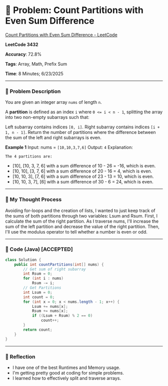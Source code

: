 # 🧮 Problem: Count Partitions with Even Sum Difference

[Count Partitions with Even Sum Difference - LeetCode](https://leetcode.com/problems/count-partitions-with-even-sum-difference/)

**LeetCode 3432**

**Accuracy**: 72.8%

**Tags**: Array, Math, Prefix Sum

**Time**: 8 Minutes; 6/23/2025

---

### 🔗 Problem Description

You are given an integer array `nums` of length `n`.

A **partition** is defined as an index `i` where `0 <= i < n - 1`, splitting the array into two non-empty subarrays such that:

Left subarray contains indices `[0, i]`.
Right subarray contains indices `[i + 1, n - 1]`.
Return the number of partitions where the difference between the sum of the left and right subarrays is even.

**Example 1**
Input: nums = `[10,10,3,7,6]`
Output: `4`
Explanation:

`The 4 partitions are:`

- [10], [10, 3, 7, 6] with a sum difference of 10 - 26 = -16, which is even.
- [10, 10], [3, 7, 6] with a sum difference of 20 - 16 = 4, which is even.
- [10, 10, 3], [7, 6] with a sum difference of 23 - 13 = 10, which is even.
- [10, 10, 3, 7], [6] with a sum difference of 30 - 6 = 24, which is even.

---

### 🧠 My Thought Process

Avoiding for-loops and the creation of lists, I wanted to just keep track of the sums of both partitions through two variables: Lsum and Rsum. First, I calculate the sum of the right partition. As I traverse nums, I'll increase the sum of the left partition and decrease the value of the right partition. Then, I'll use the modulus operator to tell whether a number is even or odd.

---

### 🧪 Code (Java) [ACCEPTED]

```java
class Solution {
    public int countPartitions(int[] nums) {
        // Get sum of right subarray
        int Rsum = 0;
        for (int i : nums)
            Rsum -= i;
        // Get Partitions
        int Lsum = 0;
        int count = 0;
        for (int x = 0; x < nums.length - 1; x++) {
            Lsum += nums[x];
            Rsum += nums[x];
            if ((Lsum + Rsum) % 2 == 0)
                count++;
        }
        return count;
    }
}
```

--- 

### 🧠 Reflection

- I have one of the best Runtimes and Memory usage.
- I'm getting pretty good at coding for simple problems.
- I learned how to effectively split and traverse arrays.

